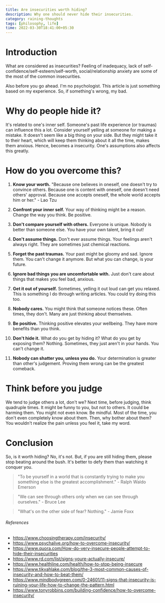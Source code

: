```yaml
---
title: Are insecurities worth hiding?
description: Why one should never hide their insecurities.
category: raining-thoughts
tags: [philosophy, life]
time: 2022-03-30T18:41:00+05:30
---
```


# Introduction

What are considered as insecurities? Feeling of inadequacy, lack of self-confidence/self-esteem/self-worth, social/relationship anxiety are some of the most of the common insecurities.

Also before you go ahead. I'm no psychologist. This article is just something based on my experience. So, if something's wrong, my bad.

# Why do people hide it?

It's related to one's inner self. Someone's past life experience (or traumas) can influence this a lot. Consider yourself yelling at someone for making a mistake. It doesn't seem like a big thing on your side. But they might take it to their heart, which will keep them thinking about it all the time, makes them anxious. Hence, becomes a insecurity. One's assumptions also affects this greatly.

# How do you overcome this?

1.  **Know your worth.** "Because one believes in oneself, one doesn't try to convince others. Because one is content with oneself, one doesn't need others' approval. Because one accepts oneself, the whole world accepts him or her." - Lao Tzu

2.  **Confront your inner self.** Your way of thinking might be a reason. Change the way you think. Be positive.

3.  **Don't compare yourself with others.** Everyone is unique. Nobody is better than someone else. You have your own talent, bring it out!

4.  **Don't assume things.** Don't ever assume things. Your feelings aren't always right. They are sometimes just chemical reactions.

5.  **Forget the past traumas.** Your past might be gloomy and sad. Ignore them. You can't change it anymore. But what you can change, is your future.

6.  **Ignore bad things you are uncomfortable with.** Just don't care about things that makes you feel bad, anxious.

7.  **Get it out of yourself.** Sometimes, yelling it out loud can get you relaxed. This is something I do through writing articles. You could try doing this too.

8.  **Nobody cares.** You might think that someone notices these. Often times, they don't. Many are just thinking about themselves.

9.  **Be positive.** Thinking positive elevates your wellbeing. They have more benefits than you think.

10. **Don't hide it.** What do you get by hiding it? What do you get by exposing them? Nothing. Sometimes, they just aren't in your hands. You can't change it.

11. **Nobody can shatter you, unless you do.** Your determination is greater than other's judgement. Proving them wrong can be the greatest comeback.

# Think before you judge

We tend to judge others a lot, don't we? Next time, before judging, think quadruple times. It might be funny to you, but not to others. It could be harming them. You might not even know. Be mindful. Most of the time, you don't even completely know about them. Then, why bother about them? You wouldn't realize the pain unless you feel it, take my word.

# Conclusion

So, is it worth hiding? No, it's not. But, if you are still hiding them, please stop beating around the bush. It's better to defy them than watching it conquer you.

> "To be yourself in a world that is constantly trying to make you something else is the greatest accomplishment." - Ralph Waldo Emerson

> "We can see through others only when we can see through ourselves." - Bruce Lee

> "What's on the other side of fear? Nothing." - Jamie Foxx

###### References

-   https://www.choosingtherapy.com/insecurity/
-   https://www.psychalive.org/how-to-overcome-insecurity/
-   https://www.quora.com/How-do-very-insecure-people-attempt-to-hide-their-insecurities
-   https://www.rd.com/list/signs-youre-actually-insecure/
-   https://www.healthline.com/health/how-to-stop-being-insecure
-   https://www.tikvahlake.com/blog/the-3-most-common-causes-of-insecurity-and-how-to-beat-them/
-   https://www.mindbodygreen.com/0-24601/11-signs-that-insecurity-is-ruining-your-life-how-to-change-the-pattern.html
-   https://www.tonyrobbins.com/building-confidence/how-to-overcome-insecurity/
